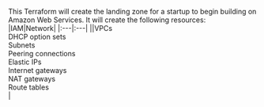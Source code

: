 This Terraform will create the landing zone for a startup to begin building on Amazon Web Services. It will create the following resources:
&nbsp;
|IAM|Network|
|:---|:---|
||VPCs<br>DHCP option sets<br>Subnets<br>Peering connections<br>Elastic IPs<br>Internet gateways<br>NAT gateways<br>Route tables<br>|